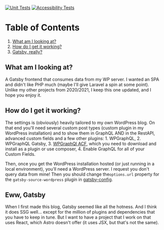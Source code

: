 [![Unit Tests](https://github.com/benyakirten/benyakir-writes/actions/workflows/unit_test.yml/badge.svg?branch=main)](https://github.com/benyakirten/benyakir-writes/actions/workflows/unit_test.yml)
[![Accessibility Tests](https://github.com/benyakirten/benyakir-writes/actions/workflows/accessibility_test.yml/badge.svg)](https://github.com/benyakirten/benyakir-writes/actions/workflows/accessibility_test.yml)

# Table of Contents

1. [What am I looking at?](#what-am-i-looking-at?)
2. [How do I get it working?](#how-do-i-get-it-working)
3. [Gatsby, really?](#eww-gatsby)

## What am I looking at?

A Gatsby frontend that consumes data from my WP server. I wanted an SPA and didn't like PHP much (maybe I'll give Laravel a spin at some point). Unlike my other projects from 2020/2021, I keep this one updated, and I hope you enjoy it.

## How do I get it working?

The settings is (obviously) heavily tailored to my own WordPress blog. On that end you'll need several custom post types (custom plugin in my WordPress installation) and to show them in GraphQL AND in the RestAPI, advanced custom fields and a few other plugins: 1. WPGraphQL, 2. WPGraphQL Gatsby, 3. [WPGraphQl ACF](https://github.com/wp-graphql/wp-graphql-acf), which you need to download and install as a plugin or use composer, 4. Enable GraphQL for all of your Custom Fields.

Then, once you get the WordPress installation hosted (or just running in a local environment), you'll need a WordPress server. I request you don't query data from mine! Then you should change the`options.url` property for the `gatsby-source-wordpress` plugin in [gatsby-config](./gatsby-config.js).

## Eww, Gatsby

When I first made this blog, Gatsby seemed like all the hotness. And I think it does SSG well... except for the million of plugins and dependencies that you have to keep in tune. But I want to have a project that I work on that uses React, which Astro doesn't offer (it uses JSX, but that's not the same).
